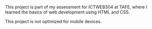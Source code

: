 This project is part of my assessment for ICTWEB304 at TAFE, where I learned the basics of web development using HTML and CSS. 

This project is not optimized for mobile devices. 
